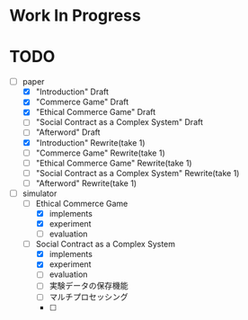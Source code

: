 # Work In Progress

# TODO
- [ ] paper
  - [x] "Introduction" Draft
  - [x] "Commerce Game" Draft
  - [x] "Ethical Commerce Game" Draft
  - [ ] "Social Contract as a Complex System" Draft
  - [ ] "Afterword" Draft
  - [x] "Introduction" Rewrite(take 1)
  - [ ] "Commerce Game" Rewrite(take 1)
  - [ ] "Ethical Commerce Game" Rewrite(take 1)
  - [ ] "Social Contract as a Complex System" Rewrite(take 1)
  - [ ] "Afterword" Rewrite(take 1)
- [ ] simulator
  - [ ] Ethical Commerce Game
    - [x] implements
    - [x] experiment
    - [ ] evaluation
  - [ ] Social Contract as a Complex System
    - [x] implements
    - [x] experiment
    - [ ] evaluation
    - [ ] 実験データの保存機能
    - [ ] マルチプロセッシング
    - [ ] 